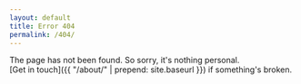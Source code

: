 ```yaml
---
layout: default
title: Error 404
permalink: /404/
---
```

The page has not been found. So sorry, it's nothing personal.  
[Get in touch]({{ "/about/" | prepend: site.baseurl }}) if something's broken.
